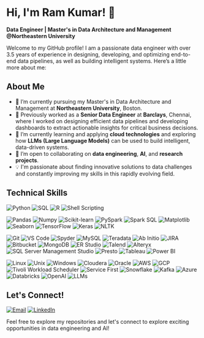 # Hi, I'm Ram Kumar! 👋

**Data Engineer | Master's in Data Architecture and Management @Northeastern University**

Welcome to my GitHub profile! I am a passionate data engineer with over 3.5 years of experience in designing, developing, and optimizing end-to-end data pipelines, as well as building intelligent systems. Here’s a little more about me:

## About Me
- 🔭 I’m currently pursuing my Master's in Data Architecture and Management at **Northeastern University**, Boston.
- 💼 Previously worked as a **Senior Data Engineer** at **Barclays**, Chennai, where I worked on designing efficient data pipelines and developing dashboards to extract actionable insights for critical business decisions.
- 🌱 I’m currently learning and applying **cloud technologies** and exploring how **LLMs (Large Language Models)** can be used to build intelligent, data-driven systems.
- 🤝 I’m open to collaborating on **data engineering**, **AI**, and **research projects**.
- 💡 I'm passionate about finding innovative solutions to data challenges and constantly improving my skills in this rapidly evolving field.

## Technical Skills
![Python](https://img.shields.io/badge/Python-3776AB?style=flat-square&logo=python&logoColor=white)
![SQL](https://img.shields.io/badge/SQL-4479A1?style=flat-square&logo=postgresql&logoColor=white)
![R](https://img.shields.io/badge/R-276DC3?style=flat-square&logo=r&logoColor=white)
![Shell Scripting](https://img.shields.io/badge/Shell_Scripting-4EAA25?style=flat-square&logo=gnu-bash&logoColor=white)

![Pandas](https://img.shields.io/badge/Pandas-150458?style=flat-square&logo=pandas&logoColor=white)
![Numpy](https://img.shields.io/badge/Numpy-013243?style=flat-square&logo=numpy&logoColor=white)
![Scikit-learn](https://img.shields.io/badge/Scikit_Learn-F7931E?style=flat-square&logo=scikit-learn&logoColor=white)
![PySpark](https://img.shields.io/badge/PySpark-E25A1C?style=flat-square&logo=apache-spark&logoColor=white)
![Spark SQL](https://img.shields.io/badge/Spark_SQL-FD5200?style=flat-square&logo=apache-spark&logoColor=white)
![Matplotlib](https://img.shields.io/badge/Matplotlib-3776AB?style=flat-square&logo=python&logoColor=white)
![Seaborn](https://img.shields.io/badge/Seaborn-3776AB?style=flat-square&logo=python&logoColor=white)
![TensorFlow](https://img.shields.io/badge/TensorFlow-FF6F00?style=flat-square&logo=tensorflow&logoColor=white)
![Keras](https://img.shields.io/badge/Keras-D00000?style=flat-square&logo=keras&logoColor=white)
![NLTK](https://img.shields.io/badge/NLTK-3776AB?style=flat-square&logo=python&logoColor=white)

![Git](https://img.shields.io/badge/Git-F05032?style=flat-square&logo=git&logoColor=white)
![VS Code](https://img.shields.io/badge/VS_Code-0078D4?style=flat-square&logo=visual-studio-code&logoColor=white)
![Spyder](https://img.shields.io/badge/Spyder-FF0000?style=flat-square&logo=spyder-ide&logoColor=white)
![MySQL](https://img.shields.io/badge/MySQL-4479A1?style=flat-square&logo=mysql&logoColor=white)
![Teradata](https://img.shields.io/badge/Teradata-F37440?style=flat-square&logo=teradata&logoColor=white)
![Ab Initio](https://img.shields.io/badge/Ab_Initio-4B0082?style=flat-square&logo=databricks&logoColor=white)
![JIRA](https://img.shields.io/badge/JIRA-0052CC?style=flat-square&logo=jira&logoColor=white)
![Bitbucket](https://img.shields.io/badge/Bitbucket-0052CC?style=flat-square&logo=bitbucket&logoColor=white)
![MongoDB](https://img.shields.io/badge/MongoDB-47A248?style=flat-square&logo=mongodb&logoColor=white)
![ER Studio](https://img.shields.io/badge/ER_Studio-000000?style=flat-square)
![Talend](https://img.shields.io/badge/Talend-56A900?style=flat-square&logo=talend&logoColor=white)
![Alteryx](https://img.shields.io/badge/Alteryx-1C69DC?style=flat-square&logo=alteryx&logoColor=white)
![SQL Server Management Studio](https://img.shields.io/badge/SQL_Server-CC2927?style=flat-square&logo=microsoft-sql-server&logoColor=white)
![Presto](https://img.shields.io/badge/Presto-003C74?style=flat-square&logo=prestodb&logoColor=white)
![Tableau](https://img.shields.io/badge/Tableau-E97627?style=flat-square&logo=tableau&logoColor=white)
![Power BI](https://img.shields.io/badge/Power_BI-F2C811?style=flat-square&logo=powerbi&logoColor=white)

![Linux](https://img.shields.io/badge/Linux-FCC624?style=flat-square&logo=linux&logoColor=black)
![Unix](https://img.shields.io/badge/Unix-000000?style=flat-square&logo=unix&logoColor=white)
![Windows](https://img.shields.io/badge/Windows-0078D6?style=flat-square&logo=windows&logoColor=white)
![Cloudera](https://img.shields.io/badge/Cloudera-FE6F20?style=flat-square&logo=cloudera&logoColor=white)
![Oracle](https://img.shields.io/badge/Oracle-F80000?style=flat-square&logo=oracle&logoColor=white)
![AWS](https://img.shields.io/badge/AWS-232F3E?style=flat-square&logo=amazon-aws&logoColor=white)
![GCP](https://img.shields.io/badge/GCP-4285F4?style=flat-square&logo=google-cloud&logoColor=white)
![Tivoli Workload Scheduler](https://img.shields.io/badge/Tivoli_Workload_Scheduler-000000?style=flat-square)
![Service First](https://img.shields.io/badge/Service_First-000000?style=flat-square)
![Snowflake](https://img.shields.io/badge/Snowflake-56B4E9?style=flat-square&logo=snowflake&logoColor=white)
![Kafka](https://img.shields.io/badge/Kafka-231F20?style=flat-square&logo=apache-kafka&logoColor=white)
![Azure](https://img.shields.io/badge/Azure-0078D4?style=flat-square&logo=microsoft-azure&logoColor=white)
![Databricks](https://img.shields.io/badge/Databricks-FF3621?style=flat-square&logo=databricks&logoColor=white)
![OpenAI](https://img.shields.io/badge/OpenAI-412991?style=flat-square&logo=openai&logoColor=white)
![LLMs](https://img.shields.io/badge/LLMs-3776AB?style=flat-square&logo=ai&logoColor=white)



## Let's Connect!
[![Email](https://img.shields.io/badge/Email-D14836?style=flat-square&logo=gmail&logoColor=white)](mailto:ramasamypandiaraj.r@northeastern.edu)
[![LinkedIn](https://img.shields.io/badge/LinkedIn-0A66C2?style=flat-square&logo=linkedin&logoColor=white)](https://www.linkedin.com/in/rpramkumar/)

Feel free to explore my repositories and let's connect to explore exciting opportunities in data engineering and AI!
